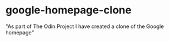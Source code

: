 # google-homepage-clone

"As part of The Odin Project I have created a clone of the Google homepage"